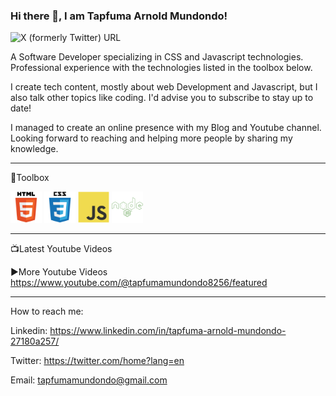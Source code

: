 ### Hi there 👋, I am Tapfuma Arnold Mundondo!

![X (formerly Twitter) URL](https://img.shields.io/twitter/url?url=https%3A%2F%2Ftwitter.com%2Fhome%3Flang%3Den&style=social)

A Software Developer specializing in CSS and Javascript technologies. Professional experience with the technologies listed in the toolbox below.

I create tech content, mostly about web Development and Javascript, but I also talk other topics like coding. I'd advise you to subscribe to stay up to date!

I managed to create an online presence with my Blog and Youtube channel. Looking forward to reaching and helping more people by sharing my knowledge.

---

🧰Toolbox

<img src="https://raw.githubusercontent.com/devicons/devicon/6910f0503efdd315c8f9b858234310c06e04d9c0/icons/html5/html5-original-wordmark.svg" alt="HTML logo" height=50 width=50/> <img src="https://raw.githubusercontent.com/devicons/devicon/6910f0503efdd315c8f9b858234310c06e04d9c0/icons/css3/css3-original-wordmark.svg" alt="CSS logo" heigth=50 width=50/> <img src="https://raw.githubusercontent.com/devicons/devicon/6910f0503efdd315c8f9b858234310c06e04d9c0/icons/javascript/javascript-original.svg" alt="Javascrit logo" width="50" height="50"/> <img src="https://raw.githubusercontent.com/devicons/devicon/6910f0503efdd315c8f9b858234310c06e04d9c0/icons/nodejs/nodejs-line-wordmark.svg" alt="Node JS logo" heigth=50 width=50>

---

📺Latest Youtube Videos

<!-- YOUTUBE-VIDEOS-LIST:START -->

<!-- YOUTBE-VIDEOS-LIST:END -->

▶️More Youtube Videos https://www.youtube.com/@tapfumamundondo8256/featured

---

How to reach me:

Linkedin: https://www.linkedin.com/in/tapfuma-arnold-mundondo-27180a257/

Twitter: https://twitter.com/home?lang=en

Email: tapfumamundondo@gmail.com





<!--
**Sancho566/Sancho566** is a ✨ _special_ ✨ repository because its `README.md` (this file) appears on your GitHub profile.

Here are some ideas to get you started:

- 🔭 I’m currently working on ...
- 🌱 I’m currently learning ...
- 👯 I’m looking to collaborate on ...
- 🤔 I’m looking for help with ...
- 💬 Ask me about ...
- 📫 How to reach me: ...
- 😄 Pronouns: ...
- ⚡ Fun fact: ...
-->
